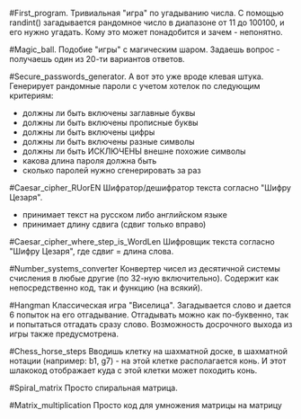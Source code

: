 #First_program.
Тривиальная "игра" по угадыванию числа.
С помощью randint() загадывается рандомное число в диапазоне от 11 до 100100, и его нужно угадать.
Кому это может понадобится и зачем - непонятно.

#Magic_ball.
Подобие "игры" с магическим шаром.
Задаешь вопрос - получаешь один из 20-ти вариантов ответов.

#Secure_passwords_generator.
А вот это уже вроде клевая штука.
Генерирует рандомные пароли с учетом хотелок по следующим критериям:
- должны ли быть включены заглавные буквы
- должны ли быть включены прописные буквы
- должны ли быть включены цифры
- должны ли быть включены разные символы
- должны ли быть ИСКЛЮЧЕНЫ внешне похожие символы
- какова длина пароля должна быть
- сколько паролей нужно сгенерировать за раз

#Caesar_cipher_RUorEN
Шифратор/дешифратор текста согласно "Шифру Цезаря".
- принимает текст на русском либо английском языке
- принимает длину сдвига (сдвиг только вправо)

#Caesar_cipher_where_step_is_WordLen
Шифровщик текста согласно "Шифру Цезаря", где сдвиг = длина слова.

#Number_systems_converter
Конвертер чисел из десятичной системы счисления в любые другие (по 32-ную включительно).
Содержит как непосредственно код, так и функцию (на всякий).

#Hangman
Классическая игра "Виселица".
Загадывается слово и дается 6 попыток на его отгадывание.
Отгадывать можно как по-буквенно, так и попытаться отгадать сразу слово.
Возможность досрочного выхода из игры также предусмотрена.

#Chess_horse_steps
Вводишь клетку на шахматной доске, в шахматной нотации (например: b1, g7) - на этой клетке располагается конь.
И этот шлакокод отображает куда с этой клетки может походить конь.

#Spiral_matrix
Просто спиральная матрица.

#Matrix_multiplication
Просто код для умножения матрицы на матрицу
